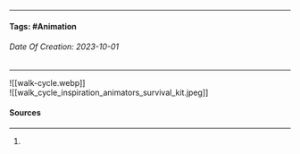 __________________________________________________________________________
#### **Tags:** #Animation
###### *Date Of Creation: 2023-10-01*
__________________________________________________________________________

![[walk-cycle.webp]]  
![[walk_cycle_inspiration_animators_survival_kit.jpeg]]

#### Sources
__________________________________________________________________________
1. 